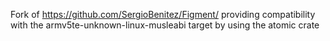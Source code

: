 Fork of https://github.com/SergioBenitez/Figment/ providing compatibility with the armv5te-unknown-linux-musleabi 
target by using the atomic crate

